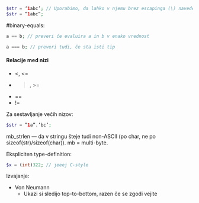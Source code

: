 ```php
$str = ‘1abc’; // Uporabimo, da lahko v njemu brez escapinga (\) navedemo dobule-qouted html parametre
$str = ”1abc”;
```

#binary-equals:
```php
a == b; // preveri če evaluira a in b v enako vrednost

a === b; // preveri tudi, če sta isti tip 
```

#### Relacije med nizi
- <, <=
- >, >=
- ==
- !=

Za sestavljanje večih nizov:
```php
$str = ”1a”.’bc’;
```

mb_strlen — da v stringu šteje tudi non-ASCII (po char, ne po sizeof(str)/sizeof(char)). mb = multi-byte.

Ekspliciten type-definition:

```php
$x = (int)322; // jeeej C-style
```

Izvajanje: 
- Von Neumann
	- Ukazi si sledijo top-to-bottom, razen če se zgodi vejite

